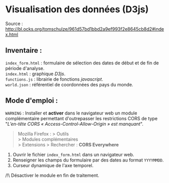 # Visualisation des données (D3js)
Source : http://bl.ocks.org/tomschulze/961d57bd1bbd2a9ef993f2e8645cb8d2#index.html

## Inventaire :  
`index_form.html` : formulaire de sélection des dates de début et de fin de période d'analyse.  
`index.html` : graphique _D3js_.  
`functions.js` : librairie de fonctions _javascript_.  
`world.json` : référentiel de coordonnées des pays du monde.  

## Mode d'emploi :  
`WARNING` : Installer et **activer** dans le navigateur web un module complémentaire permettant d'outrepasser les restrictions CORS de type "*L’en-tête CORS « Access-Control-Allow-Origin » est manquant*".  
  > Mozilla Firefox :
    > Outils  
      > Modules complémentaires  
        > Extensions
          > Rechercher : **CORS Everywhere**  
1. Ouvrir le fichier `index_form.html` dans un navigateur web.
2. Renseigner les champs du formulaire par des dates au format `YYYYMMDD`.
3. Curseur dynamique de l'axe temporel.  

/!\ Désactiver le module en fin de traitement.

